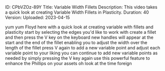 ID: CPbVZOz-89Y
Title: Variable Width Fillets
Description: This video takes a quick look at creating Variable Width Fillets in Plasticity.
Duration: 40
Version: 
Uploaded: 2023-04-15

yum yum
Floyd here with a quick look at creating
variable with fillets and plasticity
start by selecting the edges you'd like
to work with create a fillet and then
press the V key on the keyboard new
handles will appear at the start and the
end of the fillet enabling you to adjust
the width over the length of the fillet
press V again to add a new variable
point and adjust each variable point to
your liking you can continue to add new
variable points as needed by simply
pressing the V key again use this
powerful feature to enhance the Phillips
on your assets oh look at the time
foreign
